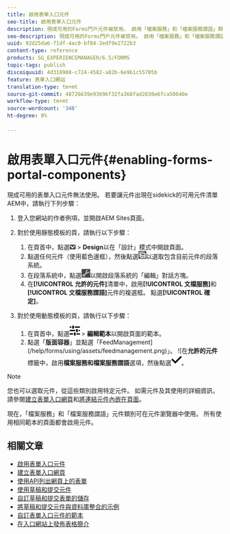 ```yaml
---
title: 啟用表單入口元件
seo-title: 啟用表單入口元件
description: 現成可用的Forms門戶元件被禁用。 啟用「檔案服務」和「檔案服務謂語」群組，以啟用「Forms入口網站」元件。
seo-description: 現成可用的Forms門戶元件被禁用。 啟用「檔案服務」和「檔案服務謂語」群組，以啟用「Forms入口網站」元件。
uuid: 92d25da6-f1df-4ac0-bf84-2edf9e2722b3
content-type: reference
products: SG_EXPERIENCEMANAGER/6.5/FORMS
topic-tags: publish
discoiquuid: 4d318908-c724-4582-a82b-6e9b1c55705b
feature: 表單入口網站
translation-type: tm+mt
source-git-commit: 48726639e93696f32fa368fad2630e6fca50640e
workflow-type: tm+mt
source-wordcount: '348'
ht-degree: 0%

---
```



# 啟用表單入口元件{#enabling-forms-portal-components}

現成可用的表單入口元件無法使用。 若要讓元件出現在sidekick的可用元件清單AEM中，請執行下列步驟：

1. 登入您網站的作者例項，並開啟AEM Sites頁面。

1. 對於使用靜態模板的頁，請執行以下步驟：

   1. 在頁首中，點選![canvas-drop-down](assets/canvas-drop-down.png) > **Design**&#x200B;以在「設計」模式中開啟頁面。
   1. 點選任何元件（使用藍色邊框），然後點選![field-level](assets/field-level.png)以選取包含目前元件的段落系統。
   1. 在段落系統中，點選![settings_icon](assets/settings_icon.png)以開啟段落系統的「編輯」對話方塊。
   1. 在&#x200B;**[!UICONTROL 允許的元件]**&#x200B;清單中，啟用&#x200B;**[!UICONTROL 文檔服務]**&#x200B;和&#x200B;**[!UICONTROL 文檔服務謂語]**&#x200B;元件的複選框。 點選&#x200B;**[!UICONTROL 確定]**。

1. 對於使用動態模板的頁，請執行以下步驟：

   1. 在頁首中，點選![properties](assets/properties.png) > **編輯範本**&#x200B;以開啟頁面的範本。
   1. 點選「**版面容器**」並點選「FeedManagement](/help/forms/using/assets/feedmanagement.png)」。 ![在&#x200B;**允許的元件**&#x200B;標籤中，啟用&#x200B;**檔案服務和檔案服務謂語**&#x200B;選項，然後點選![ aem_6_3_forms_save](assets/aem_6_3_forms_save.png)。

>[!NOTE]
>
>您也可以選取元件，從這些類別啟用特定元件。 如需元件及其使用的詳細資訊，請參閱[建立表單入口網頁](/help/forms/using/creating-form-portal-page.md)和[將連結元件內嵌在頁面](/help/forms/using/embedding-link-component-page.md)。

現在，「檔案服務」和「檔案服務謂語」元件類別可在元件瀏覽器中使用。 所有使用相同範本的頁面都會啟用元件。

## 相關文章

* [啟用表單入口元件](/help/forms/using/enabling-forms-portal-components.md)
* [建立表單入口網頁](/help/forms/using/creating-form-portal-page.md)
* [使用API列出網頁上的表單](/help/forms/using/listing-forms-webpage-using-apis.md)
* [使用草稿和提交元件](/help/forms/using/draft-submission-component.md)
* [自訂草稿和提交表單的儲存](/help/forms/using/draft-submission-component.md)
* [將草稿和提交元件與資料庫整合的示例](/help/forms/using/integrate-draft-submission-database.md)
* [自訂表單入口元件的範本](/help/forms/using/customizing-templates-forms-portal-components.md)
* [在入口網站上發佈表格簡介](/help/forms/using/introduction-publishing-forms.md)
